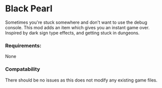 # Black Pearl
Sometimes you're stuck somewhere and don't want to use the debug console.  This mod adds an item which gives you an instant game over.
Inspired by dark sign type effects, and getting stuck in dungeons.

### Requirements:
None

### Compatability
There should be no issues as this does not modify any existing game files.
